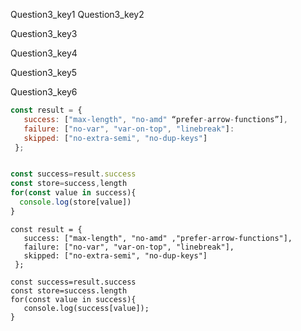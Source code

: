 Question3_key1
Question3_key2


Question3_key3


Question3_key4


Question3_key5


Question3_key6


```javascript
const result = {
   success: ["max-length", "no-amd" “prefer-arrow-functions”],
   failure: ["no-var", "var-on-top", "linebreak"]:
   skipped: ["no-extra-semi", "no-dup-keys"]
 };


const success=result.success
const store=success,length
for(const value in success){
  console.log(store[value])
}
```


```solution
const result = {
   success: ["max-length", "no-amd" ,"prefer-arrow-functions"],
   failure: ["no-var", "var-on-top", "linebreak"],
   skipped: ["no-extra-semi", "no-dup-keys"]
 };
 
const success=result.success
const store=success.length
for(const value in success){
   console.log(success[value]);
}
```